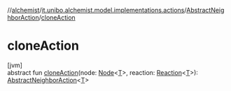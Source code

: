 //[alchemist](../../../index.md)/[it.unibo.alchemist.model.implementations.actions](../index.md)/[AbstractNeighborAction](index.md)/[cloneAction](clone-action.md)

# cloneAction

[jvm]\
abstract fun [cloneAction](clone-action.md)(node: [Node](../../it.unibo.alchemist.model.interfaces/-node/index.md)<[T](../../it.unibo.alchemist.model.implementations.conditions/-generic-molecule-present/index.md)>, reaction: [Reaction](../../it.unibo.alchemist.model.interfaces/-reaction/index.md)<[T](../../it.unibo.alchemist.model.implementations.conditions/-generic-molecule-present/index.md)>): [AbstractNeighborAction](index.md)<[T](../../it.unibo.alchemist.model.implementations.conditions/-generic-molecule-present/index.md)>
